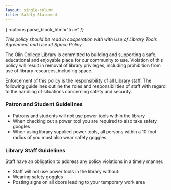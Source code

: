 ```yaml
---
layout: single-column
title: Safety Statement
---
```

{::options parse_block_html="true" /}


*This policy should be read in cooperation with with Use of Library Tools Agreement and Use of Space Policy.* 

The Olin College Library is committed to building and supporting a safe, educational and enjoyable place for our community to use. Violation of this policy will result in removal of library privileges, including prohibition from use of library resources, including space.

Enforcement of this policy is the responsibility of all Library staff. The following guidelines outline the roles and responsibilities of staff with regard to the handling of situations concerning safety and security.

### Patron and Student Guidelines

- Patrons and students will not use power tools within the library
- When checking out a power tool you are required to also take safety googles
- When using library supplied power tools, all persons within a 10 foot radius of you must also wear safety goggles



### Library Staff Guidelines

Staff have an obligation to address any policy violations in a timely manner.

- Staff will not use power tools in the library without:
- Wearing safety goggles
- Posting signs on all doors leading to your temporary work area